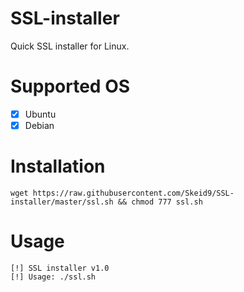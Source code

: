 # SSL-installer
Quick SSL installer for Linux.

# Supported OS
- [x] Ubuntu
- [x] Debian

# Installation
``` wget https://raw.githubusercontent.com/Skeid9/SSL-installer/master/ssl.sh && chmod 777 ssl.sh ```

# Usage
```
[!] SSL installer v1.0
[!] Usage: ./ssl.sh
```
